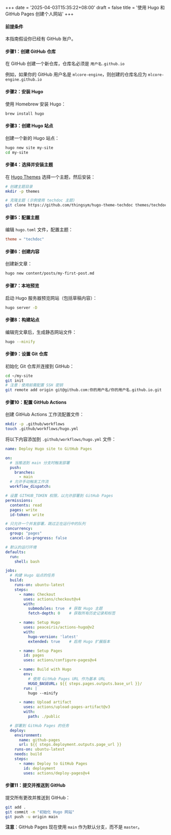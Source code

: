 +++
date = '2025-04-03T15:35:22+08:00'
draft = false
title = '使用 Hugo 和 GitHub Pages 创建个人网站'
+++

#### 前提条件

本指南假设你已经有 GitHub 账户。

#### 步骤1：创建 GitHub 仓库

在 GitHub 创建一个新仓库，仓库名必须是 `用户名.github.io`

例如，如果你的 GitHub 用户名是 `mlcore-engine`，则创建的仓库名应为 `mlcore-engine.github.io`

#### 步骤2：安装 Hugo

使用 Homebrew 安装 Hugo：

```bash
brew install hugo
```

#### 步骤3：创建 Hugo 站点

创建一个新的 Hugo 站点：

```bash
hugo new site my-site
cd my-site
```

#### 步骤4：选择并安装主题

在 [Hugo Themes](https://themes.gohugo.io) 选择一个主题，然后安装：

```bash
# 创建主题目录
mkdir -p themes

# 克隆主题 (示例使用 techdoc 主题)
git clone https://github.com/thingsym/hugo-theme-techdoc themes/techdoc
```

#### 步骤5：配置主题

编辑 `hugo.toml` 文件，配置主题：

```toml
theme = "techdoc"
```

#### 步骤6：创建内容

创建新文章：

```bash
hugo new content/posts/my-first-post.md
```

#### 步骤7：本地预览

启动 Hugo 服务器预览网站（包括草稿内容）：

```bash
hugo server -D
```

#### 步骤8：构建站点

编辑完文章后，生成静态网站文件：

```bash
hugo --minify
```

#### 步骤9：设置 Git 仓库

初始化 Git 仓库并连接到 GitHub：

```bash
cd ~/my-site
git init
# 注意：使用前需配置 SSH 密钥
git remote add origin git@github.com:你的用户名/你的用户名.github.io.git
```

#### 步骤10：配置 GitHub Actions

创建 GitHub Actions 工作流配置文件：

```bash
mkdir -p .github/workflows
touch .github/workflows/hugo.yml
```

将以下内容添加到 `.github/workflows/hugo.yml` 文件：

```yaml
name: Deploy Hugo site to GitHub Pages

on:
  # 当推送到 main 分支时触发部署
  push:
    branches:
      - main
  # 允许手动触发工作流
  workflow_dispatch:

# 设置 GITHUB_TOKEN 权限，以允许部署到 GitHub Pages
permissions:
  contents: read
  pages: write
  id-token: write

# 只允许一个并发部署，跳过正在运行中的队列
concurrency:
  group: "pages"
  cancel-in-progress: false

# 默认的运行环境
defaults:
  run:
    shell: bash

jobs:
  # 构建 Hugo 站点的任务
  build:
    runs-on: ubuntu-latest
    steps:
      - name: Checkout
        uses: actions/checkout@v4
        with:
          submodules: true  # 获取 Hugo 主题
          fetch-depth: 0    # 获取所有历史记录和标签

      - name: Setup Hugo
        uses: peaceiris/actions-hugo@v2
        with:
          hugo-version: 'latest'
          extended: true    # 启用 Hugo 扩展版本

      - name: Setup Pages
        id: pages
        uses: actions/configure-pages@v4

      - name: Build with Hugo
        env:
          # 使用 GitHub Pages URL 作为基本 URL
          HUGO_BASEURL: ${{ steps.pages.outputs.base_url }}/
        run: |
          hugo --minify

      - name: Upload artifact
        uses: actions/upload-pages-artifact@v3
        with:
          path: ./public

  # 部署到 GitHub Pages 的任务
  deploy:
    environment:
      name: github-pages
      url: ${{ steps.deployment.outputs.page_url }}
    runs-on: ubuntu-latest
    needs: build
    steps:
      - name: Deploy to GitHub Pages
        id: deployment
        uses: actions/deploy-pages@v4 
```

#### 步骤11：提交并推送到 GitHub

提交所有更改并推送到 GitHub：

```bash
git add .
git commit -m "初始化 Hugo 网站"
git push -u origin main
```

**注意**：GitHub Pages 现在使用 `main` 作为默认分支，而不是 `master`。

